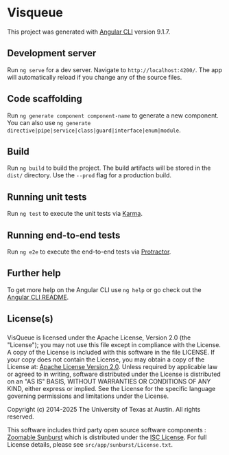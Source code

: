 # Visqueue

This project was generated with [Angular CLI](https://github.com/angular/angular-cli) version 9.1.7.

## Development server

Run `ng serve` for a dev server. Navigate to `http://localhost:4200/`. The app will automatically reload if you change any of the source files.

## Code scaffolding

Run `ng generate component component-name` to generate a new component. You can also use `ng generate directive|pipe|service|class|guard|interface|enum|module`.

## Build

Run `ng build` to build the project. The build artifacts will be stored in the `dist/` directory. Use the `--prod` flag for a production build.

## Running unit tests

Run `ng test` to execute the unit tests via [Karma](https://karma-runner.github.io).

## Running end-to-end tests

Run `ng e2e` to execute the end-to-end tests via [Protractor](http://www.protractortest.org/).

## Further help

To get more help on the Angular CLI use `ng help` or go check out the [Angular CLI README](https://github.com/angular/angular-cli/blob/master/README.md).

## License(s)

### 
VisQueue is licensed under the Apache License, Version 2.0 (the "License"); you may not use this file except in compliance with the License. A copy of the License is included with this software in the file LICENSE. If your copy does not contain the License, you may obtain a copy of the License at: [Apache License Version 2.0](https://www.apache.org/licenses/LICENSE-2.0). Unless required by applicable law or agreed to in writing, software distributed under the License is distributed on an "AS IS" BASIS, WITHOUT WARRANTIES OR CONDITIONS OF ANY KIND, either express or implied. See the License for the specific language governing permissions and limitations under the License.

Copyright (c) 2014-2025 The University of Texas at Austin. All rights reserved.


This software includes third party open source software components : [Zoomable Sunburst](https://observablehq.com/@d3/zoomable-sunburst) which is distributed under the [ISC License](https://choosealicense.com/licenses/isc/). For full License details, please see `src/app/sunburst/License.txt`.
